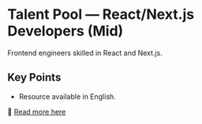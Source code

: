 # Talent Pool — React/Next.js Developers (Mid)

Frontend engineers skilled in React and Next.js.

## Key Points
- Resource available in English.

📖 [Read more here](https://talent.example.com/pools/react-mid)
